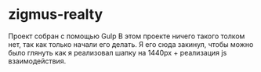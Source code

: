 # zigmus-realty
Проект собран с помощью Gulp
В этом проекте ничего такого толком нет, так как только начали его делать. Я его сюда закинул, чтобы можно было глянуть как я реализовал шапку на 1440px + реализация js взаимодействия.
